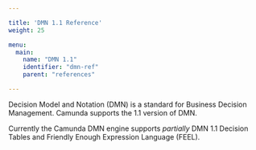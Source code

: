 ```yaml
---

title: 'DMN 1.1 Reference'
weight: 25

menu:
  main:
    name: "DMN 1.1"
    identifier: "dmn-ref"
    parent: "references"

---
```


Decision Model and Notation (DMN) is a standard for Business Decision
Management. Camunda supports the 1.1 version of DMN.

Currently the Camunda DMN engine supports *partially* DMN 1.1 Decision
Tables and Friendly Enough Expression Language (FEEL).
